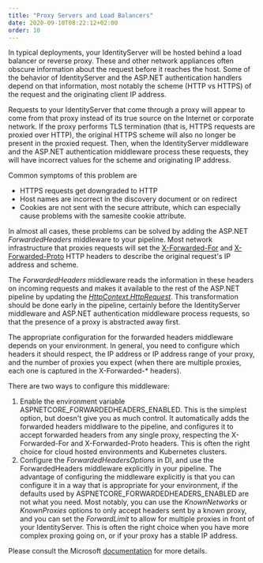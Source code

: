 ```yaml
---
title: "Proxy Servers and Load Balancers"
date: 2020-09-10T08:22:12+02:00
order: 10
---
```


In typical deployments, your IdentityServer will be hosted behind a load balancer or reverse proxy. These and other network appliances often obscure information about the request before it reaches the host. Some of the behavior of IdentityServer and the ASP.NET authentication handlers depend on that information, most notably the scheme (HTTP vs HTTPS) of the request and the originating client IP address.

Requests to your IdentityServer that come through a proxy will appear to come from that proxy instead of its true source on the Internet or corporate network. If the proxy performs TLS termination (that is, HTTPS requests are proxied over HTTP), the original HTTPS scheme  will also no longer be present in the proxied request. Then, when the IdentityServer middleware and the ASP.NET authentication middleware process these requests, they will have incorrect values for the scheme and originating IP address.

Common symptoms of this problem are 
- HTTPS requests get downgraded to HTTP
- Host names are incorrect in the discovery document or on redirect
- Cookies are not sent with the secure attribute, which can especially cause problems with the samesite cookie attribute.

In almost all cases, these problems can be solved by adding the ASP.NET *ForwardedHeaders* middleware to your pipeline. Most network infrastructure that proxies requests will set the [X-Forwarded-For](https://developer.mozilla.org/en-US/docs/Web/HTTP/Headers/X-Forwarded-For) and [X-Forwarded-Proto](https://developer.mozilla.org/en-US/docs/Web/HTTP/Headers/X-Forwarded-Proto) HTTP headers to describe the original request's IP address and scheme.

The *ForwardedHeaders* middleware reads the information in these headers on incoming requests and makes it available to the rest of the ASP.NET pipeline by updating the [*HttpContext.HttpRequest*](https://learn.microsoft.com/en-us/aspnet/core/fundamentals/use-http-context?view=aspnetcore-7.0#httprequest). This transformation should be done early in the pipeline, certainly before the IdentityServer middleware and ASP.NET authentication middleware process requests, so that the presence of a proxy is abstracted away first. 

The appropriate configuration for the forwarded headers middleware depends on your environment. In general, you need to configure which headers it should respect, the IP address or IP address range of your proxy, and the number of proxies you expect (when there are multiple proxies, each one is captured in the X-Forwarded-* headers).

There are two ways to configure this middleware:
1. Enable the environment variable ASPNETCORE_FORWARDEDHEADERS_ENABLED. This is the simplest option, but doesn't give you as much control. It automatically adds the forwarded headers middlware to the pipeline, and configures it to accept forwarded headers from any single proxy, respecting the X-Forwarded-For and X-Forwarded-Proto headers. This is often the right choice for cloud hosted environments and Kubernetes clusters.
2. Configure the *ForwardedHeadersOptions* in DI, and use the ForwardedHeaders middleware explicitly in your pipeline. The advantage of configuring the middleware explicitly is that you can configure it in a way that is appropriate for your environment, if the defaults used by ASPNETCORE_FORWARDEDHEADERS_ENABLED are not what you need. Most notably, you can use the *KnownNetworks* or *KnownProxies* options to only accept headers sent by a known proxy, and you can set the *ForwardLimit* to allow for multiple proxies in front of your IdentityServer. This is often the right choice when you have more complex proxing going on, or if your proxy has a stable IP address.

Please consult the Microsoft [documentation](https://docs.microsoft.com/en-us/aspnet/core/host-and-deploy/proxy-load-balancer) for more details.
